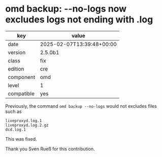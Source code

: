 [//]: # (werk v2)
# omd backup: --no-logs now excludes logs not ending with .log

key        | value
---------- | ---
date       | 2025-02-07T13:39:48+00:00
version    | 2.5.0b1
class      | fix
edition    | cre
component  | omd
level      | 1
compatible | yes

Previously, the command `omd backup --no-logs` would not excludes files such as
```
liveproxyd.log.1
liveproxyd.log.2.gz
dcd.log.1
```
This was fixed.

Thank you Sven Rueß for this contribution.
